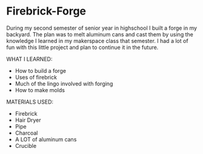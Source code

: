 # Firebrick-Forge
During my second semester of senior year in highschool I built a forge in my backyard. The plan was to melt aluminum cans and cast them by using the knowledge I learned in my makerspace class that semester. I had a lot of fun with this little project and plan to continue it in the future. 

WHAT I LEARNED:
- How to build a forge
- Uses of firebrick
- Much of the lingo involved with forging
- How to make molds

MATERIALS USED:
- Firebrick
- Hair Dryer
- Pipe
- Charcoal
- A LOT of aluminum cans
- Crucible
